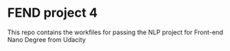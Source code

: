 # FEND project 4

This repo contains the workfiles for passing the NLP project for Front-end Nano Degree from Udacity


